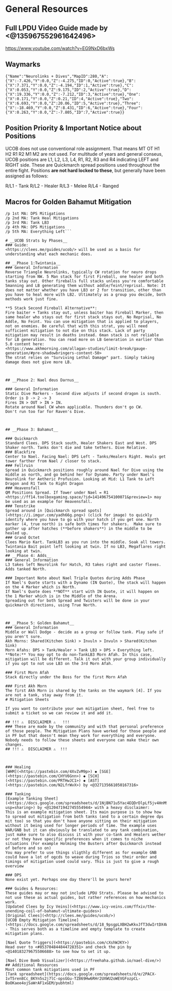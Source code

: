 # __General Resources__

## Full LPDU Video Guide made by <@135967552961642496> 

<https://www.youtube.com/watch?v=EG9NxD6bxWs>

## Waymarks

```{"Name":"Neurolinks + Dives","MapID":280,"A":{"X":-7.426,"Y":0.0,"Z":-4.275,"ID":0,"Active":true},"B":{"X":7.371,"Y":0.0,"Z":-4.194,"ID":1,"Active":true},"C":{"X":0.053,"Y":0.0,"Z":9.175,"ID":2,"Active":true},"D":{"X":19.336,"Y":0.0,"Z":-7.212,"ID":3,"Active":true},"One":{"X":0.171,"Y":0.0,"Z":0.21,"ID":4,"Active":true},"Two":{"X":6.693,"Y":0.0,"Z":20.06,"ID":5,"Active":true},"Three":{"X":-18.469,"Y":0.0,"Z":8.431,"ID":6,"Active":true},"Four":{"X":0.263,"Y":0.0,"Z":-7.805,"ID":7,"Active":true}}```

## Position Priority & Important Notice about Positions
UCOB does not use conventional role assignment. That means MT OT H1 H2 R1 R2 M1 M2 are not used.
For multitude of years and general conseus, UCOB positions are L1, L2, L3, L4, R1, R2, R3 and R4 indicating LEFT and RIGHT side. These are Quickmarch spread positions used throughout the entire fight.
Positions **are not hard locked to these**, but generally have been assigned as follows:

R/L1 - Tank
R/L2 - Healer
R/L3 - Melee
R/L4 - Ranged

## Macros for Golden Bahamut Mitigation

```/p Soil/Kera/Shields/Reprisal on every Morn Afah
/p 1st MA: DPS Mitigations
/p 2nd MA: Tank Heal Mitigations
/p 3rd MA: Tank LB3
/p 4th MA: DPS Mitigations
/p 5th MA: Everything Left```

# __UCOB Strats by Phases__
### Guide:
<https://clees.me/guides/ucob/> will be used as a basis for understanding what each mechanic does.
   
## __Phase 1:Twintania__
### General Information
Reverse Triangle Neurolinks, typically CW rotation for neuro drops starting from NW. 5 Man stack for first Fireball, one healer and both tanks stay out. Other fireballs full stacks unless you're comfortable 5manning and LB generating them without addle/feint/reprisal. Note: It does not matter whether you have LB3 or 2 for transition, other than you have to heal more with LB2. Ultimately as a group you decide, both methods work just fine.

**5 Stack Second Fireball Alternative**:
Fire baiter + Tanks stay out, unless baiter has Fireball Marker, then same healer who stays out for first stack stays out. No Reprisal, No Addle, No Feint. You can use mitigation that is applied to players, not on enemies. Be careful that with this strat, you will need sufficient mitigation to not die on this stack. Lack of party mitigation may result in deaths instead. 6man stack is not reliable for LB generation. You can read more on LB Generation in earlier than 5.0 content here:
<https://www.akhmorning.com/allagan-studies/limit-break/gauge-generation/#pre-shadowbringers-content-50> 
The strat relies on "Surviving Lethal Damage" part. Simply taking damage does not give more LB.
  
 
 
## __Phase 2: Nael deus Darnus__

### General Information
Static Dive Markers - Second dive adjusts if second dragon is south. Order is D -> 2 -> 3 
Fires IN > OUT > IN > IN. 
Rotate around Nael CW when applicable. Thunders don't go CW. 
Don't run too far for Raven's Dive.
  
 
 
## __Phase 3: Bahamut__

### Quickmarch
Standard Clees. DPS Stack south, Healer Shakers East and West. DPS Shaker north. Tanks don't die and take tethers. Dive Relative.
### Blackfire
Center to Nael. Facing Nael: DPS Left - Tanks/Healers Right. Heals get tower farther from Nael / closer to stack. 
### Fellruin
Spread in Quickmarch positions roughly around Nael for Dive using the middle as north, and go behind her for Dynamo. Party under Nael's Neurolink for Aetheric Profusion. Looking at Mid: L1 Tank to Left Dragon and R1 Tank to Right Dragon
### Heavensfall
QM Positions Spread. If Tower under Nael = R1
<https://ff14.toolboxgaming.space/?id=141496754100071&preview=1> may be used as an example for Heavensfall.
### Tenstrike
Spread around in [Quickmarch spread spots](<https://i.imgur.com/yadh66g.png>) (click for image) to quickly identify where you have to go with your hatch if you get one. North marker (4, true north) is safe both times for shakers.  Make sure to gather up after hatches (**before shakers**) in the middle to be healed up. 
### Grand Octet
Clees Mario Kart. TankLB3 as you run into the middle. Soak all towers. Twintania Bait point left looking at twin. If no LB3, Megaflares right looking at twin.
## __Phase 4: Adds__
### General Information
L3 takes left Neurolink for Hatch, R3 takes right and caster flexes. Adds tanked North.

### Important Note about Nael Triple Quotes during Adds Phase
If Nael's Quote starts with a Dynamo (IN Quote), the stack will happen on the 4 Marker which is North.
If Nael's Quote does **NOT** start with IN Quote, it will happen on the 1 Marker which is in the Middle of the Arena.
Spreading out for both Spread and Twisters will be done in your quickmarch directions, using True North.
  
 
 
## __Phase 5: Golden Bahamut__
### General Information
Middle or Wall Dodge - decide as a group or follow tank. Play safe if you aren't sure.
Akh Morns: Shared(Kitchen Sink) > Invuln > Invuln > Shared(Kitchen Sink)
Morn Afahs: DPS > Tank/Healer > Tank LB3 > DPS > Everything left. 
**Note:** You may opt to do non-TankLB3 Morn Afah. In this case, mitigation will be different. Talk it out with your group individually if you opt to not use LB3 on the 3rd Morn Afah.

### First Morn Afah
Stack directly under the Boss for the first Morn Afah

### First Akh Morn
The first Akh Morn is shared by the tanks on the waymark [4]. If you are not a tank, stay away from it.
# Mitigation Sheets

If you want to contribute your own mitigation sheet, feel free to submit a ticket so we can review it and add it.

## !!! ⚠️  DISCLAIMER ⚠️   !!!
### These are made by the community and with that personal preference of those people. The Mitigation Plans have worked for those people and in PF but that doesn't mean they work for everything and everyone. Nobody needs to follow these sheets and everyone can make their own changes. 
## !!! ⚠️  DISCLAIMER ⚠️  !!!



### Healing
[WHM](<https://pastebin.com/4XvZvM9p>) ◆ [SGE](<https://pastebin.com/CHYV6Gnn>) ◆ [SCH](<https://pastebin.com/PRTHwJC1>) ◆ [AST](<https://pastebin.com/N2LfrWvX>) by <@327135661050167316> 

### Tanking
[Example Tanking Sheet](<https://docs.google.com/spreadsheets/d/1NjBN71u5Yac4EQDrDlpLf5jv4HnM9BHufQGjjsYDc5Q/edit?usp=sharing>) by <@120471942745554944> with a heavy disclaimer:
This is an example mitigation sheet. Its main purpose is to show how to spread out mitigation from both tanks (and to a certain degree dps mit too) so that you don't have anyone sitting on their mitigation without it being used for longer periods of time. The example uses WAR/GNB but it can obviously be translated to any tank combination, just make sure to also discuss it with your co-tank and Healers wether or not they have specific preferences when it comes to niche situations (For example Holming the Busters after Quickmarch instead of before and so on)
You may prefer to use things sligthly different as for example GNB could have a lot of ogcds to weave during Trios so their order and timings of mitigation used could vary. This is just to give a rough overview 

### DPS
None exist yet. Perhaps one day there'll be yours here?

### Guides & Resources:
These guides may or may not include LPDU Strats. Please be advised to not use these as actual guides, but rather references on how mechanics work.
[Updated Clees by Icy Veins](<https://www.icy-veins.com/ffxiv/the-unending-coil-of-bahamut-ultimate-guides>)
[Original Clees](<http://clees.me/guides/ucob/>)
[UCOB Empty Mitigation Timeline](<https://docs.google.com/spreadsheets/d/18_9psgpLXBH2wKkvJfT3dwIrtDX4W6pJ23Bkie0e1Ns/edit#gid=435719707>) - This serves both as a timeline and empty template to create mitigation plans.

[Nael Quote Triggers](<https://pastebin.com/cXshWJKY>)
Head over to <#853704844844728351> and check the pin by <@140183279675506688> to see how to set it up.

[Nael Dive Bomb Visualizer](<https://freehaha.github.io/nael-dive/>)
## Additional Resources
Most common tank mitigations used in PF
[Tank spreadsheet](https://docs.google.com/spreadsheets/d/e/2PACX-1vT5ren8Cc_8KYn5s2j7lC-opsGGu-TZ869Hw6RHr2UXWU2oWEVGFozpCL-BoOKaee4ojSaWrAF1xGEM/pubhtml)